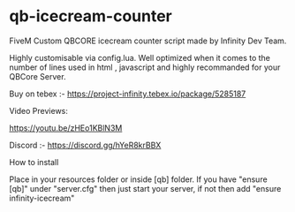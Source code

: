 # qb-icecream-counter
FiveM Custom QBCORE icecream counter script made by Infinity Dev Team.

Highly customisable via config.lua.
Well optimized when it comes to the number of lines used in html , javascript and highly recommanded for your QBCore Server.

Buy on tebex :- https://project-infinity.tebex.io/package/5285187

Video Previews:

https://youtu.be/zHEo1KBlN3M

Discord :- https://discord.gg/hYeR8krBBX

How to install

Place in your resources folder or inside [qb] folder.
If you have "ensure [qb]" under "server.cfg" then just start your server, if not then add "ensure infinity-icecream" 
